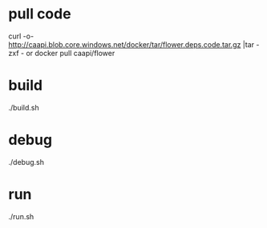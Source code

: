 # pull code
curl -o- http://caapi.blob.core.windows.net/docker/tar/flower.deps.code.tar.gz |tar -zxf -
or
docker pull caapi/flower
# build
./build.sh
# debug
./debug.sh
# run
./run.sh

